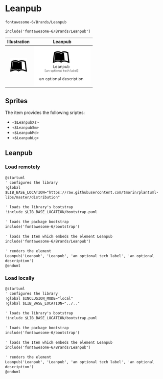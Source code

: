 # Leanpub


```text
fontawesome-6/Brands/Leanpub
```

```text
include('fontawesome-6/Brands/Leanpub')
```



| Illustration | Leanpub |
| :---: | :---: |
| ![illustration for Illustration](../../fontawesome-6/Brands/Leanpub.png) | ![illustration for Leanpub](../../fontawesome-6/Brands/Leanpub.Local.png) |



## Sprites
The item provides the following sriptes:

- `<$LeanpubXs>`
- `<$LeanpubSm>`
- `<$LeanpubMd>`
- `<$LeanpubLg>`





## Leanpub

### Load remotely
```plantuml
@startuml
' configures the library
!global $LIB_BASE_LOCATION="https://raw.githubusercontent.com/tmorin/plantuml-libs/master/distribution"

' loads the library's bootstrap
!include $LIB_BASE_LOCATION/bootstrap.puml

' loads the package bootstrap
include('fontawesome-6/bootstrap')

' loads the Item which embeds the element Leanpub
include('fontawesome-6/Brands/Leanpub')

' renders the element
Leanpub('Leanpub', 'Leanpub', 'an optional tech label', 'an optional description')
@enduml
```

### Load locally
```plantuml
@startuml
' configures the library
!global $INCLUSION_MODE="local"
!global $LIB_BASE_LOCATION="../.."

' loads the library's bootstrap
!include $LIB_BASE_LOCATION/bootstrap.puml

' loads the package bootstrap
include('fontawesome-6/bootstrap')

' loads the Item which embeds the element Leanpub
include('fontawesome-6/Brands/Leanpub')

' renders the element
Leanpub('Leanpub', 'Leanpub', 'an optional tech label', 'an optional description')
@enduml
```

